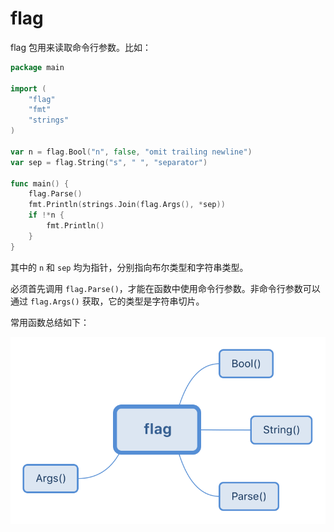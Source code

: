 # flag

flag 包用来读取命令行参数。比如：

```go
package main

import (
    "flag"
    "fmt"
    "strings"
)

var n = flag.Bool("n", false, "omit trailing newline")
var sep = flag.String("s", " ", "separator")

func main() {
    flag.Parse()
    fmt.Println(strings.Join(flag.Args(), *sep))
    if !*n {
        fmt.Println()
    }
}
```

其中的 `n` 和 `sep` 均为指针，分别指向布尔类型和字符串类型。

必须首先调用 `flag.Parse()`，才能在函数中使用命令行参数。非命令行参数可以通过 `flag.Args()` 获取，它的类型是字符串切片。

常用函数总结如下：

![Flag Package](./flag.svg)
